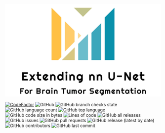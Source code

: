 ![](data/logo.png)

[![CodeFactor](https://www.codefactor.io/repository/github/everlookneversee/extending_nn_u_net/badge)](https://www.codefactor.io/repository/github/everlookneversee/extending_nn_u_net)
![GitHub](https://img.shields.io/github/license/EverLookNeverSee/extending_nn_u_net)
![GitHub branch checks state](https://img.shields.io/github/checks-status/EverLookNeverSee/extending_nn_u_net/main)
![GitHub language count](https://img.shields.io/github/languages/count/EverLookNeverSee/extending_nn_u_net)
![GitHub top language](https://img.shields.io/github/languages/top/EverLookNeverSee/extending_nn_u_net)
![GitHub code size in bytes](https://img.shields.io/github/languages/code-size/EverLookNeverSee/extending_nn_u_net)
![Lines of code](https://img.shields.io/tokei/lines/github/EverLookNeverSee/extending_nn_u_net)
![GitHub all releases](https://img.shields.io/github/downloads/EverLookNeverSee/extending_nn_u_net/total)
![GitHub issues](https://img.shields.io/github/issues-raw/EverLookNeverSee/extending_nn_u_net)
![GitHub pull requests](https://img.shields.io/github/issues-pr-raw/EverLookNeverSee/extending_nn_u_net)
![GitHub release (latest by date)](https://img.shields.io/github/v/release/EverLookNeverSee/extending_nn_u_net)
![GitHub contributors](https://img.shields.io/github/contributors/EverLookNeverSee/extending_nn_u_net)
![GitHub last commit](https://img.shields.io/github/last-commit/EverLookNeverSee/extending_nn_u_net)
